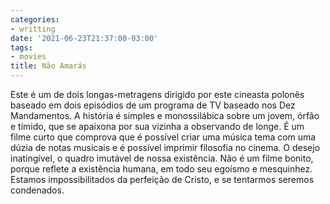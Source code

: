 ```yaml
---
categories:
- writting
date: '2021-06-23T21:37:00-03:00'
tags:
- movies
title: Não Amarás
---
```


Este é um de dois longas-metragens dirigido por este cineasta polonês baseado em dois episódios de um programa de TV baseado nos Dez Mandamentos. A história é simples e monossilábica sobre um jovem, órfão e tímido, que se apaixona por sua vizinha a observando de longe. É um filme curto que comprova que é possível criar uma música tema com uma dúzia de notas musicais e é possível imprimir filosofia no cinema. O desejo inatingível, o quadro imutável de nossa existência. Não é um filme bonito, porque reflete a existência humana, em todo seu egoísmo e mesquinhez. Estamos impossibilitados da perfeição de Cristo, e se tentarmos seremos condenados.